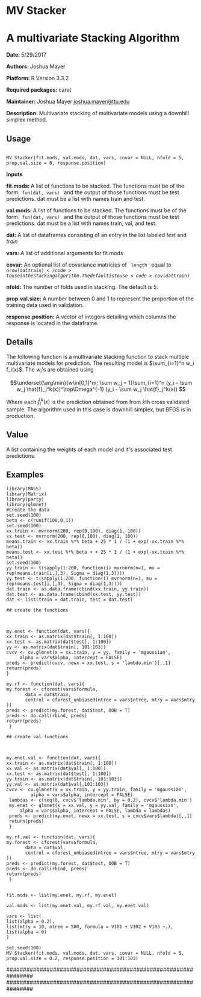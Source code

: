 
# MV Stacker

<h1> A multivariate Stacking Algorithm </h1>

<b> Date: </b> 5/29/2017

<b> Authors: </b> Joshua Mayer

<b> Platform: </b> R Version 3.3.2

<b> Required packages: </b>  caret

<b> Maintainer: </b> Joshua Mayer <emph> joshua.mayer@ttu.edu </emph> 

<b> Description: </b> Multivariate stacking of multivariate models using a downhill simplex method.

<h2> Usage </h2>

<code>
MV.Stacker(fit.mods, val.mods, dat, vars, covar = NULL, nfold = 5, prop.val.size = 0, response.position)
</code>

<b> Inputs </b>

<strong> fit.mods: </strong> A list of functions to be stacked. The functions must be of the form <code> fun(dat, vars) </code> and the output of those functions must be test predictions. dat must be a list with names train and test.

<strong> val.mods: </strong> A list of functions to be stacked. The functions must be of the form <code> fun(dat, vars) </code> and the output of those functions must be test predictions. dat must be a list with names train, val, and test.

<strong> dat: </strong> A list of dataframes consisting of an entry in the list labeled <i> test </i> and <i> train </i>

<strong> vars: </strong> A list of additional arguments for fit.mods

<strong> covar: </strong> An optional list of covariance matricies of <code> length </code> equal to <code>nrow(dat$train) </code>  to use in the stacking algorithm. The default is to use <code> cov(dat$train) </code>

<strong> nfold: </strong> The number of folds used in stacking. The default is 5.

<strong> prop.val.size: </strong> A number between 0 and 1 to represent the proportion of the training data used in validation.

<strong> response.position: </strong> A vector of integers detailing which columns the response is located in the dataframe.


<h2> Details </h2> 

The following function is a multivariate stacking function to stack multiple multivariate models for prediction. The resulting model is $\sum_{i=1}^n w_i f_i(x)$. The $w_i$'s are obtained using 

$$\underset{\arg\min}{w\in[0,1]^m; \sum w_j = 1}\sum_{i=1}^n (y_i - \sum w_j \hat{f}_j^k(x))^\top\Omega^{-1} (y_i - \sum w_j \hat{f}_j^k(x)) $$

Where each $\hat{f}_i^k(x)$ is the prediction obtained from from $k$th cross validated sample. The algorithm used in this case is downhill simplex, but BFGS is in production.

<h2> Value </h2> A list containing the weights of each model and it's associated test predictions. 

<h2> Examples </h2> 

    library(MASS)
    library(Matrix)
    library(party)
    library(glmnet)
    #Create the data
    set.seed(100)
    beta <- c(runif(100,0,1))  
    set.seed(100)    
    xx.train <- mvrnorm(200, rep(0,100), diag(1, 100))
    xx.test <- mvrnorm(200, rep(0,100), diag(1, 100))
    means.train <- xx.train %*% beta + 25 * 1 / (1 + exp(-xx.train %*% beta))
    means.test <- xx.test %*% beta + + 25 * 1 / (1 + exp(-xx.train %*% beta))
    set.seed(100)
    yy.train <- t(sapply(1:200, function(i) mvrnorm(n=1, mu = rep(means.train[i,],3), Sigma = diag(1,3))))
    yy.test <- t(sapply(1:200, function(i) mvrnorm(n=1, mu = rep(means.test[i,],3), Sigma = diag(1,3))))   
    dat.train <- as.data.frame(cbind(xx.train, yy.train))
    dat.test <- as.data.frame(cbind(xx.test, yy.test))
    dat <- list(train = dat.train, test = dat.test)
    
    ## create the functions
    
    
    
    my.enet <- function(dat, vars){
    xx.train <- as.matrix(dat$train[, 1:100])
    xx.test <- as.matrix(dat$test[, 1:100])
    yy <- as.matrix(dat$train[, 101:103])
    cvcv <- cv.glmnet(x = xx.train, y = yy, family = 'mgaussian',
         alpha = vars$alpha, intercept = FALSE)
    preds <- predict(cvcv, newx = xx.test, s = 'lambda.min')[,,1]
    return(preds)
    }
    
    my.rf <- function(dat, vars){
    my.forest <- cforest(vars$formula, 
           data = dat$train,
           control = cforest_unbiased(ntree = vars$ntree, mtry = vars$mtry ))
    preds <- predict(my.forest, dat$test, OOB = T)
    preds <- do.call(rbind, preds)
    return(preds)
     }

    ## create val functions 
    
    

    my.enet.val <- function(dat, vars){
    xx.train <- as.matrix(dat$train[, 1:100])
    xx.val <- as.matrix(dat$val[, 1:100])
    xx.test <- as.matrix(dat$test[, 1:100])
    yy.train <- as.matrix(dat$train[, 101:103])
    yy.val <- as.matrix(dat$val[,101:103])
    cvcv <- cv.glmnet(x = xx.train, y = yy.train, family = 'mgaussian',
             alpha = vars$alpha, intercept = FALSE)
     lambdas <- c(seq(0, cvcv$'lambda.min', by = 0.2), cvcv$'lambda.min')
     my.enet <- glmnet(x = xx.val, y = yy.val, family = 'mgaussian',
         alpha = vars$alpha, intercept = FALSE, lambda = lambdas)
     preds <- predict(my.enet, newx = xx.test, s = cvcv$vars$lambda)[,,1]
     return(preds)
     }

    my.rf.val <- function(dat, vars){
    my.forest <- cforest(vars$formula, 
           data = dat$val,
           control = cforest_unbiased(ntree = vars$ntree, mtry = vars$mtry ))
    preds <- predict(my.forest, dat$test, OOB = T)
    preds <- do.call(rbind, preds)
    return(preds)
     }


    fit.mods <- list(my.enet, my.rf, my.enet)
    
    val.mods <- list(my.enet.val, my.rf.val, my.enet.val)

    vars <- list(
    list(alpha = 0.2),
    list(mtry = 10, ntree = 500, formula = V101 + V102 + V103 ~.),
    list(alpha = 0)
    )

    set.seed(100)
    MV.Stacker(fit.mods, val.mods, dat, vars, covar = NULL, nfold = 5, prop.val.size = 0.2, response.position = 101:103)

################################################################
################################################################


